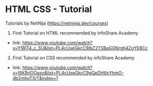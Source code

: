 # HTML CSS - Tutorial

Tutorials by NetNija (https://netninja.dev/courses)

1. First Tutorial on HTML recommended by infoShare Academy

- link: https://www.youtube.com/watch?v=Y1BlT4_c_SU&list=PL4cUxeGkcC9ibZ2TSBaGGNrgh4ZgYE6Cc

2. First Tutorial on CSS recommended by infoShare Academy

- link: https://www.youtube.com/watch?v=I9XRrlOOazo&list=PL4cUxeGkcC9gQeDH6xYhmO-db2mhoTSrT&index=1
